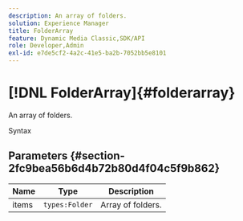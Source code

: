 ```yaml
---
description: An array of folders.
solution: Experience Manager
title: FolderArray
feature: Dynamic Media Classic,SDK/API
role: Developer,Admin
exl-id: e7de5cf2-4a2c-41e5-ba2b-7052bb5e8101
---
```

# [!DNL FolderArray]{#folderarray}

An array of folders.

 Syntax 

## Parameters {#section-2fc9bea56b6d4b72b80d4f04c5f9b862}

|  Name  | Type  | Description  |
|---|---|---|
|  items  | `types:Folder`  | Array of folders.  |
